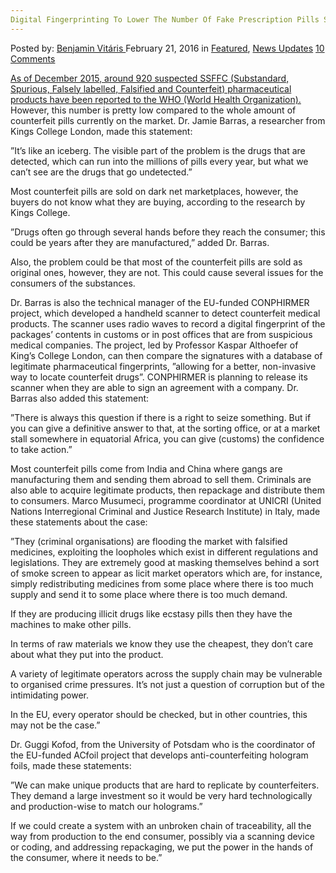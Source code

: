 ```yaml
---
Digital Fingerprinting To Lower The Number Of Fake Prescription Pills Sold
---
```

<article class="post-listing post-13289 post type-post status-publish format-standard has-post-thumbnail hentry category-deepdot-news category-news-updates tag-digital tag-fake tag-fingerprinting tag-number tag-pills tag-prescription tag-sold">
    <div class="post-inner">
    <p class="post-meta">
    <span>Posted by: <a href="https://www.deepdotweb.com/author/benjaminvi/" title="">Benjamin Vitáris </a></span>
    <span>February 21, 2016</span>
    <span>in <a href="https://www.deepdotweb.com/category/deepdot-news/" rel="category tag">Featured</a>, <a href="https://www.deepdotweb.com/category/news-updates/" rel="category tag">News Updates</a></span>
    <span><a href="https://www.deepdotweb.com/2016/02/21/digital-fingerprinting-to-lower-the-number-of-fake-prescription-pills-sold/#comments">10 Comments</a></span>
    </p>
    <div class="clear"></div>
    <div class="entry">
    <p><a href="http://horizon-magazine.eu/article/fingerprinting-stop-flow-dark-web-drugs_en.html">As of December 2015, around 920 suspected SSFFC (Substandard, Spurious, Falsely labelled, Falsified and Counterfeit) pharmaceutical products have been reported to the WHO (World Health Organization).</a> However, this number is pretty low compared to the whole amount of counterfeit pills currently on the market. Dr. Jamie Barras, a researcher from Kings College London, made this statement:</p>
    <p>”It’s like an iceberg. The visible part of the problem is the drugs that are detected, which can run into the millions of pills every year, but what we can’t see are the drugs that go undetected.”</p>
    <p>Most counterfeit pills are sold on dark net marketplaces, however, the buyers do not know what they are buying, according to the research by Kings College.</p>
    <p>”Drugs often go through several hands before they reach the consumer; this could be years after they are manufactured,” added Dr. Barras.</p>
    <p>Also, the problem could be that most of the counterfeit pills are sold as original ones, however, they are not. This could cause several issues for the consumers of the substances.</p>
    <p>Dr. Barras is also the technical manager of the EU-funded CONPHIRMER project, which developed a handheld scanner to detect counterfeit medical products. The scanner uses radio waves to record a digital fingerprint of the packages’ contents in customs or in post offices that are from suspicious medical companies. The project, led by Professor Kaspar Althoefer of King’s College London, can then compare the signatures with a database of legitimate pharmaceutical fingerprints, ”allowing for a better, non-invasive way to locate counterfeit drugs”. CONPHIRMER is planning to release its scanner when they are able to sign an agreement with a company. Dr. Barras also added this statement:</p>
    <p>”There is always this question if there is a right to seize something. But if you can give a definitive answer to that, at the sorting office, or at a market stall somewhere in equatorial Africa, you can give (customs) the confidence to take action.”</p>
    <p>Most counterfeit pills come from India and China where gangs are manufacturing them and sending them abroad to sell them. Criminals are also able to acquire legitimate products, then repackage and distribute them to consumers. Marco Musumeci, programme coordinator at UNICRI (United Nations Interregional Criminal and Justice Research Institute) in Italy, made these statements about the case:</p>
    <p>”They (criminal organisations) are flooding the market with falsified medicines, exploiting the loopholes which exist in different regulations and legislations. They are extremely good at masking themselves behind a sort of smoke screen to appear as licit market operators which are, for instance, simply redistributing medicines from some place where there is too much supply and send it to some place where there is too much demand.</p>
    <p>If they are producing illicit drugs like ecstasy pills then they have the machines to make other pills.</p>
    <p>In terms of raw materials we know they use the cheapest, they don’t care about what they put into the product.</p>
    <p>A variety of legitimate operators across the supply chain may be vulnerable to organised crime pressures. It’s not just a question of corruption but of the intimidating power.</p>
    <p>In the EU, every operator should be checked, but in other countries, this may not be the case.”</p>
    <p>Dr. Guggi Kofod, from the University of Potsdam who is the coordinator of the EU-funded ACfoil project that develops anti-counterfeiting hologram foils, made these statements:</p>
    <p>”We can make unique products that are hard to replicate by counterfeiters. They demand a large investment so it would be very hard technologically and production-wise to match our holograms.”</p>
    <p>If we could create a system with an unbroken chain of traceability, all the way from production to the end consumer, possibly via a scanning device or coding, and addressing repackaging, we put the power in the hands of the consumer, where it needs to be.”</p>
    </div>
    <span style="display:none"><a href="https://www.deepdotweb.com/tag/digital/" rel="tag">digital</a> <a href="https://www.deepdotweb.com/tag/fake/" rel="tag">fake</a> <a href="https://www.deepdotweb.com/tag/fingerprinting/" rel="tag">fingerprinting</a> <a href="https://www.deepdotweb.com/tag/number/" rel="tag">number</a> <a href="https://www.deepdotweb.com/tag/pills/" rel="tag">pills</a> <a href="https://www.deepdotweb.com/tag/prescription/" rel="tag">prescription</a> <a href="https://www.deepdotweb.com/tag/sold/" rel="tag">sold</a></span> <span style="display:none" class="updated">2016-02-21</span>
    <div style="display:none" class="vcard author" itemprop="author" itemscope itemtype="http://schema.org/Person"><strong class="fn" itemprop="name"><a href="https://www.deepdotweb.com/author/benjaminvi/" title="Posts by Benjamin Vitáris" rel="author">Benjamin Vitáris</a></strong></div>
    </div>
</article>

